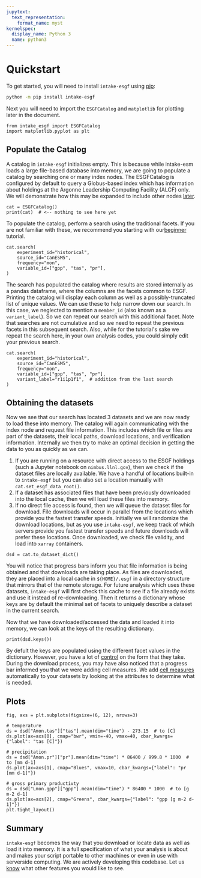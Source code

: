```yaml
---
jupytext:
  text_representation:
    format_name: myst
kernelspec:
  display_name: Python 3
  name: python3
---
```


# Quickstart

To get started, you will need to install `intake-esgf` using [pip](https://pypi.org/project/pip/):

```bash
python -m pip install intake-esgf
```

Next you will need to import the `ESGFCatalog` and `matplotlib` for plotting later in the document.

```{code-cell}
from intake_esgf import ESGFCatalog
import matplotlib.pyplot as plt
```

## Populate the Catalog

A catalog in `intake-esgf` initializes empty. This is because while intake-esm
loads a large file-based database into memory, we are going to populate a
catalog by searching one or many index nodes. The ESGFCatalog is configured by
default to query a Globus-based index which has information about holdings at
the Argonne Leadership Computing Facility (ALCF) only. We will demonstrate how
this may be expanded to include other nodes [later](configure).

```{code-cell}
cat = ESGFCatalog()
print(cat)  # <-- nothing to see here yet
```

To populate the catalog, perform a search using the traditional facets. If you
are not familiar with these, we recommend you starting with
our[beginner](beginner) tutorial.

```{code-cell}
cat.search(
    experiment_id="historical",
    source_id="CanESM5",
    frequency="mon",
    variable_id=["gpp", "tas", "pr"],
)
```

The search has populated the catalog where results are stored internally as a
pandas dataframe, where the columns are the facets common to ESGF. Printing the
catalog will display each column as well as a possibly-truncated list of unique
values. We can use these to help narrow down our search. In this case, we
neglected to mention a `member_id` (also known as a `variant_label`). So we can
repeat our search with this additional facet. Note that searches are not
cumulative and so we need to repeat the previous facets in this subsequent
search. Also, while for the tutorial's sake we repeat the search here, in your
own analysis codes, you could simply edit your previous search.

```{code-cell}
cat.search(
    experiment_id="historical",
    source_id="CanESM5",
    frequency="mon",
    variable_id=["gpp", "tas", "pr"],
    variant_label="r1i1p1f1",  # addition from the last search
)
```

## Obtaining the datasets

Now we see that our search has located 3 datasets and we are now ready to load
these into memory. The catalog will again communicating with the index node and
request file information. This includes which file or files are part of the
datasets, their local paths, download locations, and verification information.
Internally we then try to make an optimal decision in getting the data to you as
quickly as we can.

1. If you are running on a resource with direct access to the ESGF holdings
   (such a Jupyter notebook on `nimbus.llnl.gov`), then we check if the dataset
   files are locally available. We have a handful of locations built-in to
   `intake-esgf` but you can also set a location manually with
   `cat.set_esgf_data_root()`.
2. If a dataset has associated files that have been previously downloaded into
   the local cache, then we will load these files into memory.
3. If no direct file access is found, then we will queue the dataset files for
   download. File downloads will occur in parallel from the locations which
   provide you the fastest transfer speeds. Initially we will randomize the
   download locations, but as you use `intake-esgf`, we keep track of which
   servers provide you fastest transfer speeds and future downloads will prefer
   these locations. Once downloaded, we check file validity, and load into
   `xarray` containers.

```{code-cell}
dsd = cat.to_dataset_dict()
```

You will notice that progress bars inform you that file information is being
obtained and that downloads are taking place. As files are downloaded, they are
placed into a local cache in `${HOME}/.esgf` in a directory structure that
mirrors that of the remote storage. For future analysis which uses these
datasets, `intake-esgf` will first check this cache to see if a file already
exists and use it instead of re-downloading. Then it returns a dictionary whose
keys are by default the minimal set of facets to uniquely describe a dataset in
the current search.

Now that we have downloaded/accessed the data and loaded it into memory, we can
look at the keys of the resulting dictionary.

```{code-cell}
print(dsd.keys())
```

By defult the keys are populated using the different facet values in the
dictionary. However, you have a lot of [control](dictkeys) on the form that they
take. During the download process, you may have also noticed that a progress bar
informed you that we were adding cell measures. We add [cell measures](measures)
automatically to your datasets by looking at the attributes to determine what is
needed.

## Plots

```{code-cell}
fig, axs = plt.subplots(figsize=(6, 12), nrows=3)

# temperature
ds = dsd["Amon.tas"]["tas"].mean(dim="time") - 273.15  # to [C]
ds.plot(ax=axs[0], cmap="bwr", vmin=-40, vmax=40, cbar_kwargs={"label": "tas [C]"})

# precipitation
ds = dsd["Amon.pr"]["pr"].mean(dim="time") * 86400 / 999.8 * 1000  # to [mm d-1]
ds.plot(ax=axs[1], cmap="Blues", vmax=10, cbar_kwargs={"label": "pr [mm d-1]"})

# gross primary productivty
ds = dsd["Lmon.gpp"]["gpp"].mean(dim="time") * 86400 * 1000  # to [g m-2 d-1]
ds.plot(ax=axs[2], cmap="Greens", cbar_kwargs={"label": "gpp [g m-2 d-1]"})
plt.tight_layout()
```

## Summary

`intake-esgf` becomes the way that you download or locate data as well as load
it into memory. It is a full specification of what your analysis is about and
makes your script portable to other machines or even in use with serverside
computing. We are actively developing this codebase. Let us
[know](https://github.com/esgf2-us/intake-esgf/issues) what other features you
would like to see.
